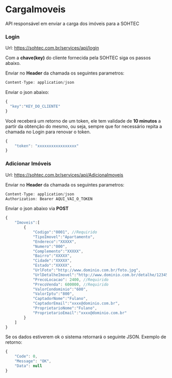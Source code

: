 # CargaImoveis
API responsável em enviar a carga dos imóveis para a SOHTEC

### Login
Url: https://sohtec.com.br/services/api/login

Com a **chave(key)** do cliente fornecida pela SOHTEC siga os passos abaixo.

Enviar no **Header** da chamada os seguintes parametros:
```javascript {.line-numbers}
Content-Type: application/json
```

Enviar o json abaixo:
```javascript {.line-numbers}
{
  "key":"KEY_DO_CLIENTE"
}
```

Você receberá um retorno de um token, ele tem validade de **10 minutos** a partir da obtenção do mesmo, ou seja, sempre que for necessário repita a chamada no Login para renovar o token.
```javascript {.line-numbers}
{
    "token": "xxxxxxxxxxxxxxxxx"
}
```

### Adicionar Imóveis
Url: https://sohtec.com.br/services/api/AdicionaImoveis

Enviar no **Header** da chamada os seguintes parametros:
```javascript {.line-numbers}
Content-Type: application/json
Authorization: Bearer AQUI_VAI_O_TOKEN
```
Enviar o json abaixo via **POST** 
```javascript {.line-numbers}
{
    "Imoveis":[
        {            
            "Codigo":"0001", //Requirido
            "TipoImovel":"Apartamento",
            "Endereco":"XXXXX",
            "Numero":"000",
            "Complemento":"XXXXX",
            "Bairro":"XXXXX",
            "Cidade":"XXXXX",
            "Estado":"XXXXX",
            "UrlFoto":"http://www.dominio.com.br/foto.jpg",
            "UrlDetalheImovel":"http://www.dominio.com.br/detalhe/12345",
            "PrecoLocacao": 2400, //Requirido
            "PrecoVenda": 600000, //Requirido
            "ValorCondominio":"600",
            "ValorIptu":"800",
            "CaptadorNome":"Fulano",
            "CaptadorEmail":"xxxx@dominio.com.br",
            "ProprietarioNome":"Fulano",
            "ProprietarioEmail":"xxxx@dominio.com.br"
        }        
    ]
}
```

Se os dados estiverem ok o sistema retornará o seguinte JSON.
Exemplo de retorno:
```javascript {.line-numbers}
{
    "Code": 0,
    "Message": "OK",
    "Data": null
}
```
